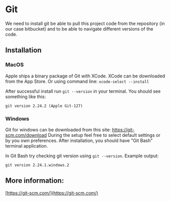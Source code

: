 # Git

We need to install git be able to pull this project code from the repository (in our case bitbucket)
and to be able to navigate different versions of the code.  

## Installation

### MacOS

Apple ships a binary package of Git with XCode.
XCode can be downloaded from the App Store.
Or using command line: `xcode-select --install`

After successful install run `git --version` in your terminal.
You should see something like this:
```text
git version 2.24.2 (Apple Git-127)
```

### Windows

Git for windows can be downloaded from this site: https://git-scm.com/download
During the setup feel free to select default settings or by you own preferences.
After installation, you should have "Git Bash" terminal application.

In Git Bash try checking git version using `git --version`. Example output:
```text
git version 2.24.1.windows.2
```

## More information:
[https://git-scm.com/](https://git-scm.com/)
